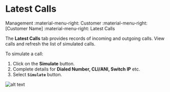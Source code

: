 # Latest Calls
Management :material-menu-right: Customer :material-menu-right: [Customer Name] :material-menu-right: Latest Calls

The **Latest Calls** tab provides records of incoming and outgoing calls. View calls and refresh the list of simulated calls.

To simulate a call: 

1. Click on the **Simulate** button.
3. Complete details for **Dialed Number, CLI/ANI, Switch IP** etc.
4. Select **`Simulate`** button.

![alt text][simulate-call]

[simulate-call]: /customer/img/52.png "Simulate Call"
